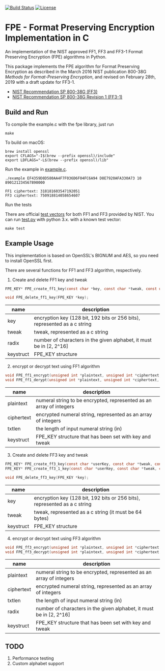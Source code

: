 [![Build Status](https://app.travis-ci.com/mysto/clang-fpe.svg?branch=master)](https://app.travis-ci.com/mysto/clang-fpe)
[![License](https://img.shields.io/badge/License-MIT-blue.svg)](https://opensource.org/licenses/MIT)


# FPE - Format Preserving Encryption Implementation in C

An implementation of the NIST approved FF1, FF3 and FF3-1 Format Preserving Encryption (FPE) algorithms in Python.

This package implements the FPE algorithm for Format Preserving Encryption as described in the March 2016 NIST publication 800-38G _Methods for Format-Preserving Encryption_,
and revised on February 28th, 2019 with a draft update for FF3-1.

* [NIST Recommendation SP 800-38G (FF3)](http://nvlpubs.nist.gov/nistpubs/SpecialPublications/NIST.SP.800-38G.pdf)
* [NIST Recommendation SP 800-38G Revision 1 (FF3-1)](https://nvlpubs.nist.gov/nistpubs/SpecialPublications/NIST.SP.800-38Gr1-draft.pdf)

## Build and Run

To compile the example.c with the fpe library, just run

`make`

To build on macOS:
```shell
brew install openssl
export CFLAGS="-I$(brew --prefix openssl)/include"
export LDFLAGS="-L$(brew --prefix openssl)/lib"
```
Run the example in
[example.c](https://github.com/0NG/Format-Preserving-Encryption/blob/master/example.c). 

```shell
./example EF4359D8D580AA4F7F036D6F04FC6A94 D8E7920AFA330A73 10 890121234567890000

FF1 ciphertext: 318181603547192051
FF3 ciphertext: 750918814058654607
```
Run the tests

There are official [test vectors](http://csrc.nist.gov/groups/ST/toolkit/examples.html) for both FF1 and FF3 provided by NIST. You can run [test.py](https://github.com/0NG/Format-Preserving-Encryption/blob/master/test.py) with python 3.x.
with a known test vector:

```shell
make test
```
## Example Usage

This implementation is based on OpenSSL's BIGNUM and AES, so you need to install OpenSSL first.

There are several functions for FF1 and FF3 algorithm, respectively.

1. Create and delete FF1 key and tweak

```c
FPE_KEY* FPE_create_ff1_key(const char *key, const char *tweak, const unsigned int radix);

void FPE_delete_ff1_key(FPE_KEY *key);
```

| name     | description                              |
| -------- | ---------------------------------------- |
| key  | encryption key (128 bit, 192 bits or 256 bits), represented as a c string |
| tweak    | tweak, represented as a c string         |
| radix    | number of characters in the given alphabet, it must be in [2, 2^16] |
| keystruct      | FPE_KEY structure                        |

2. encrypt or decrypt text using FF1 algorithm

```c
void FPE_ff1_encrypt(unsigned int *plaintext, unsigned int *ciphertext, unsigned int txtlen, FPE_KEY *key)
void FPE_ff1_derypt(unsigned int *plaintext, unsigned int *ciphertext, unsigned int txtlen, FPE_KEY *key)
```

| name  | description                              |
| ----- | ---------------------------------------- |
| plaintext  | numeral string to be encrypted, represented as an array of integers |
| ciphertext | encrypted numeral string, represented as an array of integers |
| txtlen | the length of input numeral string (in)  |
| keystruct   | FPE_KEY structure that has been set with key and tweak |

3. Create and delete FF3 key and tweak

```c
FPE_KEY* FPE_create_ff3_key(const char *userKey, const char *tweak, const unsigned char radix);
FPE_KEY* FPE_create_ff3_1_key(const char *userKey, const char *tweak, const unsigned char radix);

void FPE_delete_ff3_key(FPE_KEY *key);
```

| name    | description                              |
| ------- | ---------------------------------------- |
| key | encryption key (128 bit, 192 bits or 256 bits), represented as a c string |
| tweak   | tweak, represented as a c string (it must be 64 bytes) |
| keystruct     | FPE_KEY structure                        |

4. encrypt or decrypt text using FF3 algorithm

```c
void FPE_ff3_encrypt(unsigned int *plaintext, unsigned int *ciphertext, unsigned int inlen, FPE_KEY *key);
void FPE_ff3_decrypt(unsigned int *plaintext, unsigned int *ciphertext, unsigned int inlen, FPE_KEY *key);
```

| name  | description                              |
| ----- | ---------------------------------------- |
| plaintext  | numeral string to be encrypted, represented as an array of integers |
| ciphertext | encrypted numeral string, represented as an array of integers |
| txtlen | the length of input numeral string (in)  |
| radix | number of characters in the given alphabet, it must be in [2, 2^16] |
| keystruct   | FPE_KEY structure that has been set with key and tweak |

## TODO

1. Performance testing
3. Custom alphabet support

